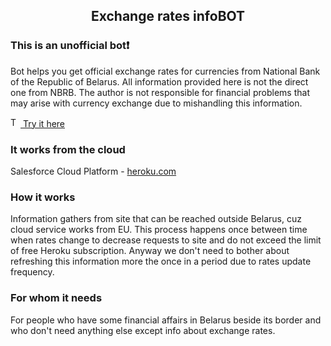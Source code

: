 <div align="center">
<!-- Title: -->
    <h2>Exchange rates infoBOT</h2>
</div>

### This is an unofficial bot❗

Bot helps you get official exchange rates for currencies from National Bank of the Republic of Belarus.
All information provided here is not the direct one from NBRB. The author is not responsible for financial problems that may arise with currency exchange due to mishandling this information.

<a href="https://t.me/BY_Rates_bot"><img src="https://upload.wikimedia.org/wikipedia/commons/thumb/8/82/Telegram_logo.svg/240px-Telegram_logo.svg.png" height="16" alt="Telegram"> Try it here</a>

### It works from the cloud
Salesforce Cloud Platform - <a href="https://heroku.com/"> heroku.com</a>

### How it works
Information gathers from site that can be reached outside Belarus, cuz cloud service works from EU.
This process happens once between time when rates change to decrease requests to site and do not exceed the limit of free Heroku subscription.
Anyway we don't need to bother about refreshing this information more the once in a period due to rates update frequency.

### For whom it needs
For people who have some financial affairs in Belarus beside its border and who don't need anything else except info about exchange rates.